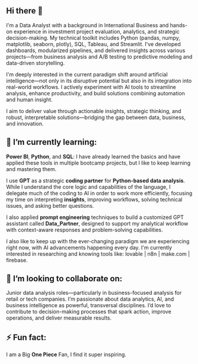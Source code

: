 ## Hi there 👋

I'm a Data Analyst with a background in International Business and hands-on experience in investment project evaluation, analytics, and strategic decision-making. My technical toolkit includes Python (pandas, numpy, matplotlib, seaborn, plotly), SQL, Tableau, and Streamlit. I've developed dashboards, modularized pipelines, and delivered insights across various projects—from business analysis and A/B testing to predictive modeling and data-driven storytelling.

I'm deeply interested in the current paradigm shift around artificial intelligence—not only in its disruptive potential but also in its integration into real-world workflows. I actively experiment with AI tools to streamline analysis, enhance productivity, and build solutions combining automation and human insight.

I aim to deliver value through actionable insights, strategic thinking, and robust, interpretable solutions—bridging the gap between data, business, and innovation.

## 🌱 I’m currently learning:

**Power BI**, **Python**, and **SQL**: I have already learned the basics and have applied these tools in multiple bootcamp projects, but I like to keep learning and mastering them. 

I use **GPT** as a strategic **coding partner** for **Python-based data analysis**. While I understand the core logic and capabilities of the language, I delegate much of the coding to AI in order to work more efficiently, focusing my time on interpreting **insights**, improving workflows, solving technical issues, and asking better questions. 

I also applied **prompt engineering** techniques to build a customized GPT assistant called **Data_Partner**, designed to support my analytical workflow with context-aware responses and problem-solving capabilities.

I also like to keep up with the ever-changing paradigm we are experiencing right now, with AI advancements happening every day. I'm currently interested in researching and knowing tools like: lovable | n8n | make.com | firebase.

## 👯 I’m looking to collaborate on:

Junior data analysis roles—particularly in business-focused analysis for retail or tech companies. I’m passionate about data analytics, AI, and business intelligence as powerful, transversal disciplines. I’d love to contribute to decision-making processes that spark action, improve operations, and deliver measurable results.

## ⚡ Fun fact: 

I am a Big **One Piece** Fan, I find it super inspiring. 
